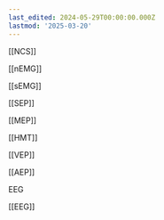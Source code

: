 ```yaml
---
last_edited: 2024-05-29T00:00:00.000Z
lastmod: '2025-03-20'
---
```





[[NCS]]

[[nEMG]]

[[sEMG]]

[[SEP]]

[[MEP]]

[[HMT]]

[[VEP]]

[[AEP]]

EEG

[[EEG]]
